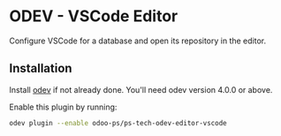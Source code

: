 # ODEV - VSCode Editor

Configure VSCode for a database and open its repository in the editor.

## Installation

Install [odev](https://github.com/odoo-ps/ps-tech-odev/tree/4.0?tab=readme-ov-file#installation) if not already done.
You'll need odev version 4.0.0 or above.

Enable this plugin by running:

```bash
odev plugin --enable odoo-ps/ps-tech-odev-editor-vscode
```
